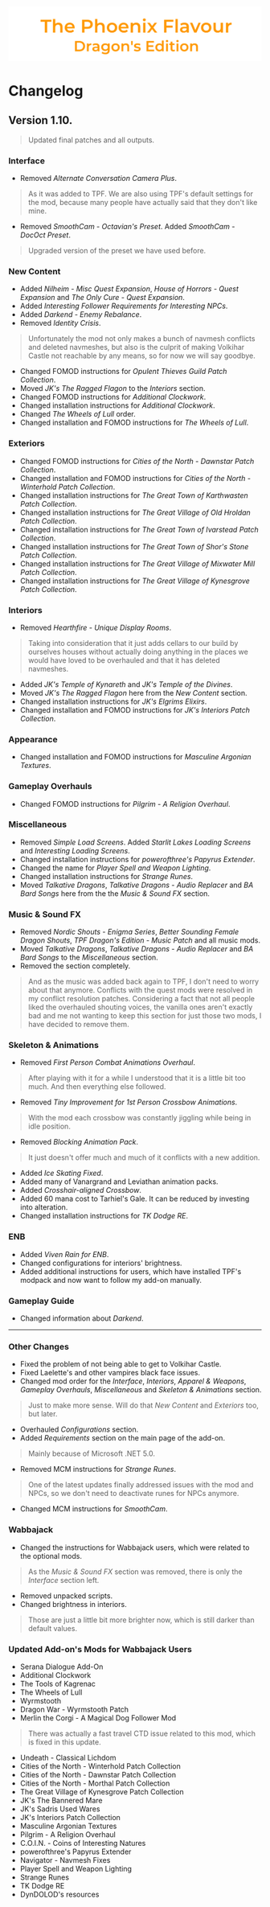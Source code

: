 ![image](images/Banner.png)

# Changelog

## Version 1.10.

> Updated final patches and all outputs.

### Interface

* Removed _Alternate Conversation Camera Plus_.
> As it was added to TPF. We are also using TPF's default settings for the mod, because many people have actually said that they don't like mine.
* Removed _SmoothCam - Octavian's Preset_. Added _SmoothCam - DocOct Preset_.
> Upgraded version of the preset we have used before.

### New Content

* Added _Nilheim - Misc Quest Expansion_, _House of Horrors - Quest Expansion_ and _The Only Cure - Quest Expansion_.
* Added _Interesting Follower Requirements for Interesting NPCs_.
* Added _Darkend - Enemy Rebalance_.
* Removed _Identity Crisis_.
> Unfortunately the mod not only makes a bunch of navmesh conflicts and deleted navmeshes, but also is the culprit of making Volkihar Castle not reachable by any means, 
so for now we will say goodbye.
* Changed FOMOD instructions for _Opulent Thieves Guild Patch Collection_.
* Moved _JK's The Ragged Flagon_ to the _Interiors_ section.
* Changed FOMOD instructions for _Additional Clockwork_.
* Changed installation instructions for _Additional Clockwork_.
* Changed _The Wheels of Lull_ order.
* Changed installation and FOMOD instructions for _The Wheels of Lull_.

### Exteriors


* Changed FOMOD instructions for _Cities of the North - Dawnstar Patch Collection_.
* Changed installation and FOMOD instructions for _Cities of the North - Winterhold Patch Collection_.
* Changed installation instructions for _The Great Town of Karthwasten Patch Collection_.
* Changed installation instructions for _The Great Village of Old Hroldan Patch Collection_.
* Changed installation instructions for _The Great Town of Ivarstead Patch Collection_.
* Changed installation instructions for _The Great Town of Shor's Stone Patch Collection_.
* Changed installation instructions for _The Great Village of Mixwater Mill Patch Collection_.
* Changed installation instructions for _The Great Village of Kynesgrove Patch Collection_.

### Interiors

* Removed _Hearthfire - Unique Display Rooms_.
> Taking into consideration that it just adds cellars to our build by ourselves houses without actually doing anything in the places we would have loved to be overhauled and 
that it has deleted navmeshes.
* Added _JK's Temple of Kynareth_ and _JK's Temple of the Divines_.
* Moved _JK's The Ragged Flagon_ here from the _New Content_ section.
* Changed installation instructions for _JK's Elgrims Elixirs_.
* Changed installation and FOMOD instructions for _JK's Interiors Patch Collection_.

### Appearance

* Changed installation and FOMOD instructions for _Masculine Argonian Textures_.

### Gameplay Overhauls

* Changed FOMOD instructions for _Pilgrim - A Religion Overhaul_.

### Miscellaneous

* Removed _Simple Load Screens_. Added _Starlit Lakes Loading Screens_ and _Interesting Loading Screens_.
* Changed installation instructions for _powerofthree's Papyrus Extender_.
* Changed the name for _Player Spell and Weapon Lighting_.
* Changed installation instructions for _Strange Runes_.
* Moved _Talkative Dragons_, _Talkative Dragons - Audio Replacer_ and _BA Bard Songs_ here from the the _Music & Sound FX_ section.

### Music & Sound FX

* Removed _Nordic Shouts - Enigma Series_, _Better Sounding Female Dragon Shouts_, _TPF Dragon's Edition - Music Patch_ and all music mods.
* Moved _Talkative Dragons_, _Talkative Dragons - Audio Replacer_ and _BA Bard Songs_ to the _Miscellaneous_ section.
* Removed the section completely.
> And as the music was added back again to TPF, I don't need to worry about that anymore. 
Conflicts with the quest mods were resolved in my conflict resolution patches. Considering a fact that not all people liked the overhauled shouting voices, the vanilla ones aren't exactly bad and me not wanting to keep this section for just those two mods, I have decided to remove them.

### Skeleton & Animations

* Removed _First Person Combat Animations Overhaul_.
> After playing with it for a while I understood that it is a little bit too much. And then everything else followed.
* Removed _Tiny Improvement for 1st Person Crossbow Animations_.
> With the mod each crossbow was constantly jiggling while being in idle position.
* Removed _Blocking Animation Pack_.
> It just doesn't offer much and much of it conflicts with a new addition.
* Added _Ice Skating Fixed_.
* Added many of Vanargrand and Leviathan animation packs.
* Added _Crosshair-aligned Crossbow_.
* Added 60 mana cost to Tarhiel's Gale. It can be reduced by investing into alteration.
* Changed installation instructions for _TK Dodge RE_.

### ENB

* Added _Viven Rain for ENB_.
* Changed configurations for interiors' brightness.
* Added additional instructions for users, which have installed TPF's modpack and now want to follow my add-on manually.

### Gameplay Guide

* Changed information about _Darkend_.

---

### Other Changes

* Fixed the problem of not being able to get to Volkihar Castle.
* Fixed Laelette's and other vampires black face issues.
* Changed mod order for the _Interface_, _Interiors_, _Apparel & Weapons_, _Gameplay Overhauls_, _Miscellaneous_ and _Skeleton & Animations_ section.
> Just to make more sense. Will do that _New Content_ and _Exteriors_ too, but later.
* Overhauled _Configurations_ section.
* Added _Requirements_ section on the main page of the add-on.
> Mainly because of Microsoft .NET 5.0.
* Removed MCM instructions for _Strange Runes_.
> One of the latest updates finally addressed issues with the mod and NPCs, so we don't need to deactivate runes for NPCs anymore.
* Changed MCM instructions for _SmoothCam_.

### Wabbajack

* Changed the instructions for Wabbajack users, which were related to the optional mods.
> As the _Music & Sound FX_ section was removed, there is only the _Interface_ section left.
* Removed unpacked scripts.
* Changed brightness in interiors.
> Those are just a little bit more brighter now, which is still darker than default values.

### Updated Add-on's Mods for Wabbajack Users

* Serana Dialogue Add-On
* Additional Clockwork
* The Tools of Kagrenac
* The Wheels of Lull
* Wyrmstooth
* Dragon War - Wyrmstooth Patch
* Merlin the Corgi - A Magical Dog Follower Mod
> There was actually a fast travel CTD issue related to this mod, which is fixed in this update.
* Undeath - Classical Lichdom
* Cities of the North - Winterhold Patch Collection
* Cities of the North - Dawnstar Patch Collection
* Cities of the North - Morthal Patch Collection
* The Great Village of Kynesgrove Patch Collection
* JK's The Bannered Mare
* JK's Sadris Used Wares
* JK's Interiors Patch Collection
* Masculine Argonian Textures
* Pilgrim - A Religion Overhaul
* C.O.I.N. - Coins of Interesting Natures
* powerofthree's Papyrus Extender
* Navigator - Navmesh Fixes
* Player Spell and Weapon Lighting
* Strange Runes
* TK Dodge RE
* DynDOLOD's resources
